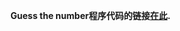 **Guess the number程序代码的链接[在此](https://github.com/skyworlds/pythoncamp0/blob/master/source/part2/src/iippy-1.py).**

